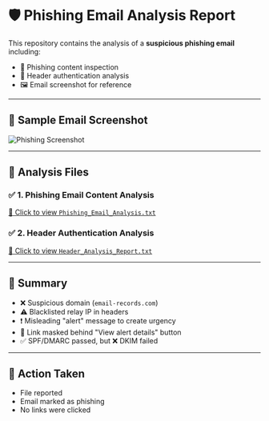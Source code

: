 # 🛡️ Phishing Email Analysis Report

This repository contains the analysis of a **suspicious phishing email** including:

- 📄 Phishing content inspection
- 🧠 Header authentication analysis
- 🖼️ Email screenshot for reference

---

## 📌 Sample Email Screenshot

![Phishing Screenshot](https://github.com/your-username/phishing-email-analysis/blob/main/phishing_screenshot.png?raw=true)

---

## 📄 Analysis Files

### ✅ 1. Phishing Email Content Analysis

[📂 Click to view `Phishing_Email_Analysis.txt`](./Phishing_Email_Analysis.txt)

### ✅ 2. Header Authentication Analysis

[📂 Click to view `Header_Analysis_Report.txt`](./Header_Analysis_Report.txt)

---

## 🧠 Summary

- ❌ Suspicious domain (`email-records.com`)
- ⚠️ Blacklisted relay IP in headers
- ❗ Misleading "alert" message to create urgency
- 🔗 Link masked behind "View alert details" button
- ✅ SPF/DMARC passed, but ❌ DKIM failed

---

## 🔐 Action Taken

- File reported
- Email marked as phishing
- No links were clicked
